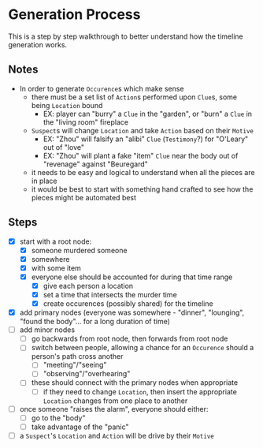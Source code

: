 # Generation Process
This is a step by step walkthrough to better understand how the timeline generation works.

## Notes
- In order to generate `Occurence`s which make sense
  - there must be a set list of `Action`s performed upon `Clue`s, some being `Location` bound
    - EX: player can "burry" a `Clue` in the "garden", or "burn" a `Clue` in the "living room" fireplace
  - `Suspect`s will change `Location` and take `Action` based on their `Motive`
    - EX: "Zhou" will falsify an "alibi" `Clue` (`Testimony`?) for "O'Leary" out of "love"
    - EX: "Zhou" will plant a fake "item" `Clue` near the body out of "revenage" against "Beuregard"
  - it needs to be easy and logical to understand when all the pieces are in place
  - it would be best to start with something hand crafted to see how the pieces might be automated best


## Steps
- [x] start with a root node: 
  - [x] someone murdered someone
  - [x] somewhere
  - [x] with some item
  - [x] everyone else should be accounted for during that time range
    - [x] give each person a location
    - [x] set a time that intersects the murder time
    - [x] create occurences (possibly shared) for the timeline
- [x] add primary nodes (everyone was somewhere - "dinner", "lounging", "found the body"... for a long duration of time)
- [ ] add minor nodes
  - [ ] go backwards from root node, then forwards from root node
  - [ ] switch between people, allowing a chance for an `Occurence` should a person's path cross another
    - [ ] "meeting"/"seeing"
    - [ ] "observing"/"overhearing"
  - [ ] these should connect with the primary nodes when appropriate
    - [ ] if they need to change `Location`, then insert the appropriate `Location` changes from one place to another
- [ ] once someone "raises the alarm", everyone should either:
  - [ ] go to the "body"
  - [ ] take advantage of the "panic"
- [ ] a `Suspect`'s `Location` and `Action` will be drive by their `Motive`
